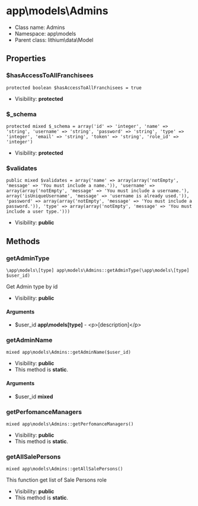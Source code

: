 app\models\Admins
===============






* Class name: Admins
* Namespace: app\models
* Parent class: lithium\data\Model





Properties
----------


### $hasAccessToAllFranchisees

    protected boolean $hasAccessToAllFranchisees = true





* Visibility: **protected**


### $_schema

    protected mixed $_schema = array('id' => 'integer', 'name' => 'string', 'username' => 'string', 'password' => 'string', 'type' => 'integer', 'email' => 'string', 'token' => 'string', 'role_id' => 'integer')





* Visibility: **protected**


### $validates

    public mixed $validates = array('name' => array(array('notEmpty', 'message' => 'You must include a name.')), 'username' => array(array('notEmpty', 'message' => 'You must include a username.'), array('isUniqueUsername', 'message' => 'username is already used.')), 'password' => array(array('notEmpty', 'message' => 'You must include a password.')), 'type' => array(array('notEmpty', 'message' => 'You must include a user type.')))





* Visibility: **public**


Methods
-------


### getAdminType

    \app\models\[type] app\models\Admins::getAdminType(\app\models\[type] $user_id)

Get Admin type by id



* Visibility: **public**


#### Arguments
* $user_id **app\models\[type]** - &lt;p&gt;[description]&lt;/p&gt;



### getAdminName

    mixed app\models\Admins::getAdminName($user_id)





* Visibility: **public**
* This method is **static**.


#### Arguments
* $user_id **mixed**



### getPerfomanceManagers

    mixed app\models\Admins::getPerfomanceManagers()





* Visibility: **public**
* This method is **static**.




### getAllSalePersons

    mixed app\models\Admins::getAllSalePersons()

This function get list of Sale Persons role



* Visibility: **public**
* This method is **static**.



